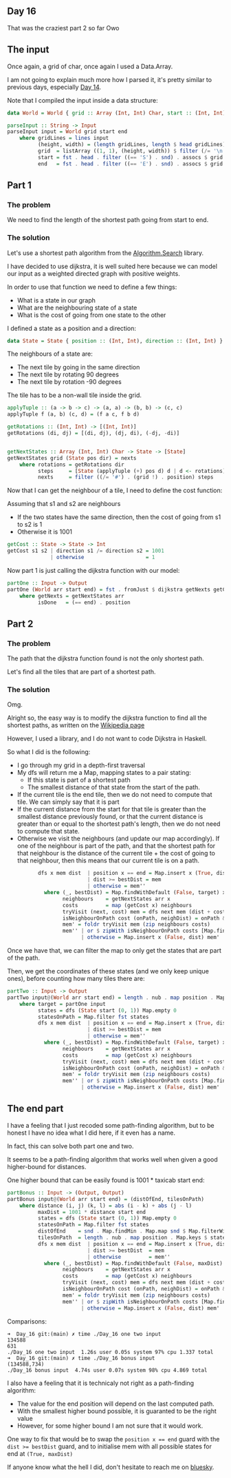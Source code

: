 ## Day 16

That was the craziest part 2 so far Owo

## The input

Once again, a grid of char, once again I used a Data.Array.

I am not going to explain much more how I parsed it, it's pretty similar to previous days,
especially [Day 14](../Day_14).

Note that I compiled the input inside a data structure:

```hs
data World = World { grid :: Array (Int, Int) Char, start :: (Int, Int), end :: (Int, Int) } deriving Show
```

```hs
parseInput :: String -> Input
parseInput input = World grid start end
    where gridLines = lines input
          (height, width) = (length gridLines, length $ head gridLines)
          grid  = listArray ((1, 1), (height, width)) $ filter (/= '\n') input
          start = fst . head . filter ((== 'S') . snd) . assocs $ grid
          end   = fst . head . filter ((== 'E') . snd) . assocs $ grid
```

## Part 1

### The problem

We need to find the length of the shortest path going from start to end.

### The solution

Let's use a shortest path algorithm from the [Algorithm.Search](https://hackage.haskell.org/package/search-algorithms-0.3.3/docs/Algorithm-Search.html) library.

I have decided to use dijkstra, it is well suited here because we can model our input as a weighted directed graph with positive weights.

In order to use that function we need to define a few things:
- What is a state in our graph
- What are the neighbouring state of a state
- What is the cost of going from one state to the other

I defined a state as a position and a direction:
```hs
data State = State { position :: (Int, Int), direction :: (Int, Int) } deriving (Show, Eq, Ord)
```

The neighbours of a state are:
- The next tile by going in the same direction
- The next tile by rotating 90 degrees
- The next tile by rotation -90 degrees

The tile has to be a non-wall tile inside the grid.

```hs
applyTuple :: (a -> b -> c) -> (a, a) -> (b, b) -> (c, c)
applyTuple f (a, b) (c, d) = (f a c, f b d)

getRotations :: (Int, Int) -> [(Int, Int)]
getRotations (di, dj) = [(di, dj), (dj, di), (-dj, -di)]


getNextStates :: Array (Int, Int) Char -> State -> [State]
getNextStates grid (State pos dir) = nexts
    where rotations = getRotations dir
          steps     = [State (applyTuple (+) pos d) d | d <- rotations]
          nexts     = filter ((/= '#') . (grid !) . position) steps
```

Now that I can get the neighbour of a tile, I need to define the cost function:

Assuming that s1 and s2 are neighbours
- If the two states have the same direction, then the cost of going from s1 to s2 is 1
- Otherwise it is 1001

```hs
getCost :: State -> State -> Int
getCost s1 s2 | direction s1 /= direction s2 = 1001
              | otherwise                    = 1
```

Now part 1 is just calling the dijkstra function with our model:
```hs
partOne :: Input -> Output
partOne (World arr start end) = fst . fromJust $ dijkstra getNexts getCost isDone (State start (0, 1))
    where getNexts = getNextStates arr
          isDone   = (== end) . position
```

## Part 2

### The problem

The path that the dijkstra function found is not the only shortest path.

Let's find all the tiles that are part of a shortest path.

### The solution

Omg.

Alright so, the easy way is to modify the dijkstra function to find all the shortest paths, as written
on the [Wikipedia page](https://en.wikipedia.org/wiki/Dijkstra%27s_algorithm#Pseudocode)

However, I used a library, and I do not want to code Dijkstra in Haskell.

So what I did is the following:
- I go through my grid in a depth-first traversal
- My dfs will return me a Map, mapping states to a pair stating:
    - If this state is part of a shortest path
    - The smallest distance of that state from the start
  of the path.
- If the current tile is the end tile, then we do not need to compute that tile. We can simply say that it is part
- If the current distance from the start for that tile is greater than the smallest distance previously found, or that the current distance is greater than or equal to the shortest path's length, then we do not need to compute that state.
- Otherwise we visit the neighbours (and update our map accordingly). If one of the neighbour is part of the path, and that the shortest path for that neighbour is the distance of the current tile + the cost of going to that neighbour, then this means that our current tile is on a path.

```hs
          dfs x mem dist  | position x == end = Map.insert x (True, dist) mem
                          | dist >= bestDist = mem
                          | otherwise = mem''
            where (_, bestDist) = Map.findWithDefault (False, target) x mem
                  neighbours    = getNextStates arr x
                  costs         = map (getCost x) neighbours
                  tryVisit (next, cost) mem = dfs next mem (dist + cost)
                  isNeighbourOnPath cost (onPath, neighDist) = onPath && neighDist == dist + cost
                  mem' = foldr tryVisit mem (zip neighbours costs)
                  mem'' | or $ zipWith isNeighbourOnPath costs [Map.findWithDefault (False, target) n mem' | n <- neighbours] = Map.insert x (True, dist) mem'
                        | otherwise = Map.insert x (False, dist) mem'
```

Once we have that, we can filter the map to only get the states that are part of the path.

Then, we get the coordinates of these states (and we only keep unique ones), before counting how many tiles there are:

```hs
partTwo :: Input -> Output
partTwo input@(World arr start end) = length . nub . map position . Map.keys $ statesOnPath
    where target = partOne input
          states = dfs (State start (0, 1)) Map.empty 0
          statesOnPath = Map.filter fst states
          dfs x mem dist  | position x == end = Map.insert x (True, dist) mem
                          | dist >= bestDist = mem
                          | otherwise = mem''
            where (_, bestDist) = Map.findWithDefault (False, target) x mem
                  neighbours    = getNextStates arr x
                  costs         = map (getCost x) neighbours
                  tryVisit (next, cost) mem = dfs next mem (dist + cost)
                  isNeighbourOnPath cost (onPath, neighDist) = onPath && neighDist == dist + cost
                  mem' = foldr tryVisit mem (zip neighbours costs)
                  mem'' | or $ zipWith isNeighbourOnPath costs [Map.findWithDefault (False, target) n mem' | n <- neighbours] = Map.insert x (True, dist) mem'
                        | otherwise = Map.insert x (False, dist) mem'
```

## The end part

I have a feeling that I just recoded some path-finding algorithm, but to be honest I have no idea what I did here, if it even has a name.

In fact, this can solve both part one and two.

It seems to be a path-finding algorithm that works well when given a good higher-bound for distances.

One higher bound that can be easily found is 1001 * taxicab start end:
```hs
partBonus :: Input -> (Output, Output)
partBonus input@(World arr start end) = (distOfEnd, tilesOnPath)
    where distance (i, j) (k, l) = abs (i - k) + abs (j - l)
          maxDist = 1001 * distance start end
          states = dfs (State start (0, 1)) Map.empty 0
          statesOnPath = Map.filter fst states
          distOfEnd    = snd . Map.findMin . Map.map snd $ Map.filterWithKey (\k _ -> position k == end) states
          tilesOnPath  = length . nub . map position . Map.keys $ statesOnPath
          dfs x mem dist  | position x == end = Map.insert x (True, dist) mem
                          | dist >= bestDist  = mem
                          | otherwise         = mem''
            where (_, bestDist) = Map.findWithDefault (False, maxDist) x mem
                  neighbours    = getNextStates arr x
                  costs         = map (getCost x) neighbours
                  tryVisit (next, cost) mem = dfs next mem (dist + cost)
                  isNeighbourOnPath cost (onPath, neighDist) = onPath && neighDist == dist + cost
                  mem' = foldr tryVisit mem (zip neighbours costs)
                  mem'' | or $ zipWith isNeighbourOnPath costs [Map.findWithDefault (False, maxDist) n mem' | n <- neighbours] = Map.insert x (True, dist) mem'
                        | otherwise = Map.insert x (False, dist) mem'
```

Comparisons:

```
➜  Day_16 git:(main) ✗ time ./Day_16 one two input
134588
631
./Day_16 one two input  1.26s user 0.05s system 97% cpu 1.337 total
➜  Day_16 git:(main) ✗ time ./Day_16 bonus input
(134588,734)
./Day_16 bonus input  4.74s user 0.07s system 98% cpu 4.869 total
```

I also have a feeling that it is technicaly not right as a path-finding algorithm:
- The value for the end position will depend on the last computed path.
- With the smallest higher bound possible, it is guaranted to be the right value
- However, for some higher bound I am not sure that it would work.

One way to fix that would be to swap the `position x == end` guard with the `dist >= bestDist` guard, and to initialise mem with all possible states for end at `(True, maxDist)`

If anyone know what the hell I did, don't hesitate to reach me on [bluesky](https://bsky.app/profile/sheinxy.bsky.social).
